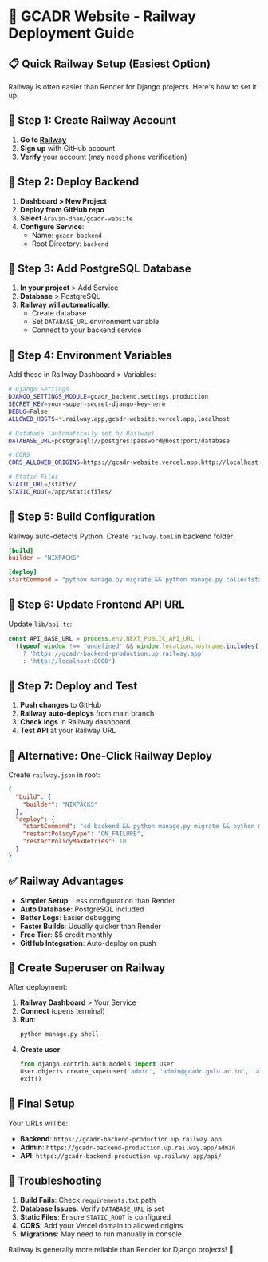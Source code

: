 # 🚀 GCADR Website - Railway Deployment Guide

## 📋 Quick Railway Setup (Easiest Option)

Railway is often easier than Render for Django projects. Here's how to set it up:

## 🔧 Step 1: Create Railway Account

1. **Go to [Railway](https://railway.app)**
2. **Sign up** with GitHub account
3. **Verify** your account (may need phone verification)

## 🔧 Step 2: Deploy Backend

1. **Dashboard > New Project**
2. **Deploy from GitHub repo**
3. **Select** `Aravin-dhan/gcadr-website`
4. **Configure Service**:
   - Name: `gcadr-backend`
   - Root Directory: `backend`

## 🔧 Step 3: Add PostgreSQL Database

1. **In your project** > Add Service
2. **Database** > PostgreSQL
3. **Railway will automatically**:
   - Create database
   - Set `DATABASE_URL` environment variable
   - Connect to your backend service

## 🔧 Step 4: Environment Variables

Add these in Railway Dashboard > Variables:

```bash
# Django Settings
DJANGO_SETTINGS_MODULE=gcadr_backend.settings.production
SECRET_KEY=your-super-secret-django-key-here
DEBUG=False
ALLOWED_HOSTS=*.railway.app,gcadr-website.vercel.app,localhost

# Database (automatically set by Railway)
DATABASE_URL=postgresql://postgres:password@host:port/database

# CORS
CORS_ALLOWED_ORIGINS=https://gcadr-website.vercel.app,http://localhost:3000

# Static Files
STATIC_URL=/static/
STATIC_ROOT=/app/staticfiles/
```

## 🔧 Step 5: Build Configuration

Railway auto-detects Python. Create `railway.toml` in backend folder:

```toml
[build]
builder = "NIXPACKS"

[deploy]
startCommand = "python manage.py migrate && python manage.py collectstatic --noinput && python manage.py create_superuser && gunicorn gcadr_backend.wsgi:application --bind 0.0.0.0:$PORT"
```

## 🔧 Step 6: Update Frontend API URL

Update `lib/api.ts`:

```typescript
const API_BASE_URL = process.env.NEXT_PUBLIC_API_URL || 
  (typeof window !== 'undefined' && window.location.hostname.includes('vercel.app') 
    ? 'https://gcadr-backend-production.up.railway.app' 
    : 'http://localhost:8000')
```

## 🔧 Step 7: Deploy and Test

1. **Push changes** to GitHub
2. **Railway auto-deploys** from main branch
3. **Check logs** in Railway dashboard
4. **Test API** at your Railway URL

## 🎯 Alternative: One-Click Railway Deploy

Create `railway.json` in root:

```json
{
  "build": {
    "builder": "NIXPACKS"
  },
  "deploy": {
    "startCommand": "cd backend && python manage.py migrate && python manage.py collectstatic --noinput && gunicorn gcadr_backend.wsgi:application --bind 0.0.0.0:$PORT",
    "restartPolicyType": "ON_FAILURE",
    "restartPolicyMaxRetries": 10
  }
}
```

## ✅ Railway Advantages

- **Simpler Setup**: Less configuration than Render
- **Auto Database**: PostgreSQL included
- **Better Logs**: Easier debugging
- **Faster Builds**: Usually quicker than Render
- **Free Tier**: $5 credit monthly
- **GitHub Integration**: Auto-deploy on push

## 🔧 Create Superuser on Railway

After deployment:

1. **Railway Dashboard** > Your Service
2. **Connect** (opens terminal)
3. **Run**:
   ```bash
   python manage.py shell
   ```
4. **Create user**:
   ```python
   from django.contrib.auth.models import User
   User.objects.create_superuser('admin', 'admin@gcadr.gnlu.ac.in', 'admin123')
   exit()
   ```

## 🎯 Final Setup

Your URLs will be:
- **Backend**: `https://gcadr-backend-production.up.railway.app`
- **Admin**: `https://gcadr-backend-production.up.railway.app/admin`
- **API**: `https://gcadr-backend-production.up.railway.app/api/`

## 🔧 Troubleshooting

1. **Build Fails**: Check `requirements.txt` path
2. **Database Issues**: Verify `DATABASE_URL` is set
3. **Static Files**: Ensure `STATIC_ROOT` is configured
4. **CORS**: Add your Vercel domain to allowed origins
5. **Migrations**: May need to run manually in console

Railway is generally more reliable than Render for Django projects! 🚀
